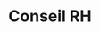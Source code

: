 ---
tags: rep_perso_cards
cardOrder: order:1;
wrapColor: yellow_wrap
title: Conseil RH
image: /img/conseil_rh.png
imgClass: h-100
altImage: Conseil RH
jqueryClass: conseil
bgColor:  bg_yellow
backTitleColor: blue
textColor: blue
description: ["Ponctuel ou permanent", "Un véritable support pour :"]
descriptionListItem: ["Entreprises","Associations", "Particuliers","IRP","Médecins (généralistes, du travail)"]
buttonBack: card_btn_back
---